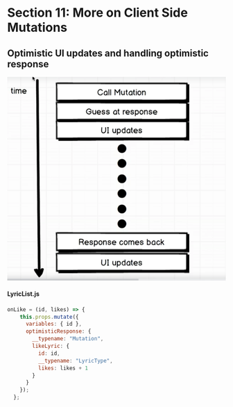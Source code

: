 # Section 11: More on Client Side Mutations
## Optimistic UI updates and handling optimistic response
![](https://raw.githubusercontent.com/floydchenchen/pictures/master/Screen%20Shot%202018-09-13%20at%201.30.04%20AM.png)

#### LyricList.js
```js
onLike = (id, likes) => {
    this.props.mutate({
      variables: { id },
      optimisticResponse: {
        __typename: "Mutation",
        likeLyric: {
          id: id,
          __typename: "LyricType",
          likes: likes + 1
        }
      }
    });
  };
```